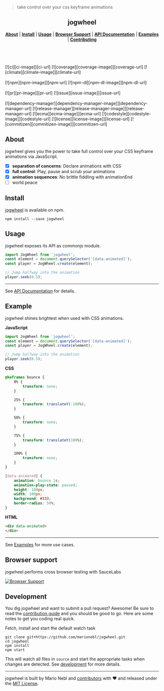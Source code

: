 > take control over your css keyframe animations


<header class="jogwheel-header">
	<div align="center">
		<!-- <a href="https://github.com/marionebl/jogwheel#readme">
			<img width="200" src="https://cdn.rawgit.com/undefined/master/source/jogwheel.svg" />
		</a> -->
	</div>
	<nav class="jogwheel-navigation">
		<h1 align="center"> jogwheel</h1>
		<div align="center" class="jogwheel-navigation-list"><b><a href="#about" target="_self">About</a></b> | <b><a href="#install" target="_self">Install</a></b> | <b><a href="#usage" target="_self">Usage</a></b> | <b><a href="#browser-support" target="_self">Browser Support</a></b> | <b><a href="./documentation/api.md" target="_blank">API Documentation</a></b> | <b><a href="./examples/readme.md" target="_blank">Examples</a></b> | <b><a href="./contributing.md" target="_blank">Contributing</a></b></div>
	</nav>
</header>
<br />


<aside class="jogwheel-badges">
	[![ci][ci-image]][ci-url]
	[![coverage][coverage-image]][coverage-url] [![climate][climate-image]][climate-url]
	<br />
	<br />
	[![npm][npm-image]][npm-url] [![npm-dl][npm-dl-image]][npm-dl-url]
	<br />
	<br />
	[![pr][pr-image]][pr-url] [![issue][issue-image]][issue-url]
	<br />
	<br />
	[![dependency-manager][dependency-manager-image]][dependency-manager-url] [![release-manager][release-manager-image]][release-manager-url] [![ecma][ecma-image]][ecma-url] [![codestyle][codestyle-image]][codestyle-url] [![license][license-image]][license-url] [![commitizen][commitizen-image]][commitizen-url]
</aside>

## About
jogwheel gives you the power to take full control over your CSS keyframe animations via JavaScript.

- [x] **separation of concerns**: Declare animations with CSS
- [x] **full control**: Play, pause and scrub your animations
- [x] **animation sequences**: No brittle fiddling with animationEnd
- [ ] world peace

## Install
[jogwheel](npm-url) is available on npm.
```
npm install --save jogwheel
```

## Usage
jogwheel exposes its API as commonjs module.

```js
import JogWheel from 'jogwheel';
const element = document.querySelector('[data-animated]');
const player = JogWheel.create(element);

// Jump halfway into the animation
player.seek(0.5);
```
---
See [API Documentation](./documentation/api.md) for details.


## Example
jogwheel shines brightest when used with CSS animations.

**JavaScript**

```js
import JogWheel from 'jogwheel';
const element = document.querySelector('[data-animated]');
const player = JogWheel.create(element);

// Jump halfway into the animation
player.seek(0.5);
```

**CSS**

```css
@keframes bounce {
	0% {
		transform: none;
	}

	25% {
		transform: translateY(-100%);
	}

	50% {
		transform: none;
	}

	75% {
		transform: translateY(100%);
	}

	100% {
		transform: none;
	}
}

[data-animated] {
	animation: bounce 1s;
	animation-play-state: paused;
	height: 100px;
	width: 100px;
	background: #333;
	border-radius: 50%;
}

```

**HTML**

```html
<div data-animated>
</div>
```
---
See [Examples](./examples/readme.md) for more use cases.


## Browser support
jogwheel performs cross browser testing with SauceLabs

[![Browser Support](https://saucelabs.com/browser-matrix/jogwheel-unit.svg)](https://saucelabs.com/u/jogwheel-unit)

## Development
You dig jogwheel and want to submit a pull request? Awesome!
Be sure to read the [contribution guide](./contributing.md) and you should be good to go.
Here are some notes to get you coding real quick.

Fetch, install and start the default watch task
```
git clone git+https://github.com/marionebl/jogwheel.git
cd jogwheel
npm install
npm start
```
This will watch all files in `source` and start the appropriate tasks when changes are detected.
See [development](./documentation/development.md) for more details.


---
jogwheel is built by Mario Nebl and [contributors](./documentation/contributors.md) with :heart:
and released under the [MIT License](./license.md).

[npm-url]: https://www.npmjs.org/package/jogwheel
[npm-image]: https://img.shields.io/npm/v/jogwheel.svg?style=flat-square
[npm-dl-url]: https://www.npmjs.org/package/jogwheel
[npm-dl-image]: http://img.shields.io/npm/dm/jogwheel.svg?style=flat-square

[ci-url]: https://travis-ci.org/marionebl/jogwheel
[ci-image]: https://img.shields.io/travis/marionebl/jogwheel/master.svg?style=flat-square

[coverage-url]: https://coveralls.io/r/marionebl/jogwheel
[coverage-image]: https://img.shields.io/coveralls/marionebl/jogwheel.svg?style=flat-square
[climate-url]: https://codeclimate.com/github/marionebl/jogwheel
[climate-image]: https://img.shields.io/codeclimate/github/marionebl/jogwheel.svg?style=flat-square

[pr-url]: http://issuestats.com/github/marionebl/jogwheel
[pr-image]: http://issuestats.com/github/marionebl/jogwheel/badge/pr?style=flat-square
[issue-url]: undefined
[issue-image]: http://issuestats.com/github/marionebl/jogwheel/badge/issue?style=flat-square

[dependency-manager-image]: https://img.shields.io/badge/tracks%20with-greenkeeper-5ec792.svg?style=flat-square
[dependency-manager-url]: https://github.com/greenkeeperio/greenkeeper
[release-manager-image]: https://img.shields.io/badge/releases%20with-semantic--release-5ec792.svg?style=flat-square
[release-manager-url]: https://github.com/semantic-release/semantic-release
[ecma-image]: https://img.shields.io/badge/babel%20stage-0-5ec792.svg?style=flat-square
[ecma-url]: https://github.com/babel/babel
[codestyle-url]: https://github.com/sindresorhus/xo
[codestyle-image]: https://img.shields.io/badge/code%20style-xo-5ec792.svg?style=flat-square
[license-url]: ./license.md
[license-image]: https://img.shields.io/badge/license-MIT-5ec792.svg?style=flat-square
[commitizen-url]: http://commitizen.github.io/cz-cli/
[commitizen-image]: https://img.shields.io/badge/commitizen-friendly-5ec792.svg?style=flat-square

[gitter-image]: https://img.shields.io/badge/gitter-join%20chat-5ec792.svg?style=flat-square
[gitter-url]: https://gitter.im/sinnerschrader/patternplate

